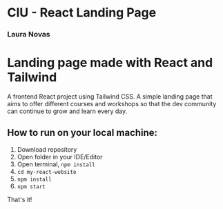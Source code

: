 # CIU - React Landing Page
### Laura Novas

# Landing page made with React and Tailwind

A frontend React project using Tailwind CSS. A simple landing page that aims to offer different courses and workshops so that the dev community can continue to grow and learn every day.

## How to run on your local machine:

1. Download repository
2. Open folder in your IDE/Editor
3. Open terminal, ``` npm install ```
4. ``` cd my-react-website ```
5. ``` npm install ```
6. ``` npm start ```

Тhat's it!
